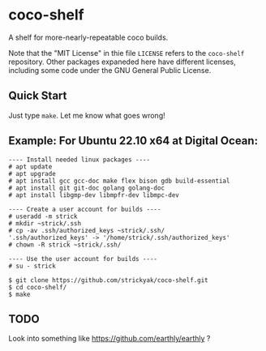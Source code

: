 # coco-shelf
A shelf for more-nearly-repeatable coco builds.

Note that the "MIT License" in thie file `LICENSE` refers to the
`coco-shelf` repository.  Other packages expaneded here have different
licenses, including some code under the GNU General Public License.

## Quick Start
Just type `make`.  Let me know what goes wrong!

## Example: For Ubuntu 22.10 x64 at Digital Ocean:

```
---- Install needed linux packages ----
# apt update
# apt upgrade
# apt install gcc gcc-doc make flex bison gdb build-essential
# apt install git git-doc golang golang-doc
# apt install libgmp-dev libmpfr-dev libmpc-dev 

---- Create a user account for builds ----
# useradd -m strick
# mkdir ~strick/.ssh
# cp -av .ssh/authorized_keys ~strick/.ssh/
'.ssh/authorized_keys' -> '/home/strick/.ssh/authorized_keys'
# chown -R strick ~strick/.ssh/

---- Use the user account for builds ----
# su - strick

$ git clone https://github.com/strickyak/coco-shelf.git 
$ cd coco-shelf/
$ make
```

## TODO

Look into something like
https://github.com/earthly/earthly ?
